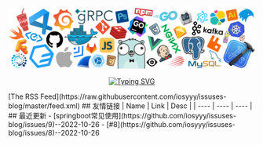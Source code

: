 
![header-image](.//header_white_.png)

<!-- Typing SVG by DenverCoder1 - https://github.com/DenverCoder1/readme-typing-svg -->
<p align="center">
<a href="https://git.io/typing-svg"><img src="https://readme-typing-svg.demolab.com?font=Noto+Sans+Simplified+Chinese&size=25&pause=1000&color=1849F77E&center=true&vCenter=true&width=435&lines=%E9%A1%B9%E7%9B%AE%E5%80%9F%E9%89%B4%E8%87%AA+Gitblog+%E6%84%9F%E8%B0%A2%E5%A4%A7%E4%BD%AC%E7%9A%84%E9%A1%B9%E7%9B%AE%E2%99%A5;%E6%9C%AC%E9%A1%B9%E7%9B%AE%E6%98%AFiosyyy%E7%9A%84%E7%A7%81%E4%BA%BA%E5%8D%9A%E5%AE%A2;%E5%8F%AF%E9%9A%8F%E6%84%8Fcv%E6%B2%A1%E6%9C%89%E7%89%88%E6%9D%83;%E6%9C%AC%E4%BA%BA%E6%98%AF%E4%B8%AA%E8%8F%9C%E9%B8%A1+%E5%A6%82%E6%9C%89%E9%94%99%E8%AF%AF%E6%84%9F%E8%B0%A2%E5%A4%A7%E4%BD%AC%E6%8C%87%E6%AD%A3" alt="Typing SVG" /></a>
</p>
[The RSS Feed](https://raw.githubusercontent.com/iosyyy/issuses-blog/master/feed.xml)
## 友情链接
| Name | Link | Desc | 
 | ---- | ---- | ---- |
## 最近更新
- [springboot常见使用](https://github.com/iosyyy/issuses-blog/issues/9)--2022-10-26
- [#8](https://github.com/iosyyy/issuses-blog/issues/8)--2022-10-26
